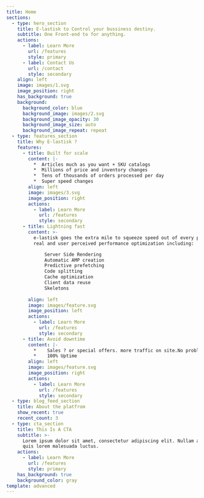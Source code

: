 ```yaml
---
title: Home
sections:
  - type: hero_section
    title: E-lastisk to Control your bussiness destiny.
    subtitle: One Front-end to for anything.
    actions:
      - label: Learn More
        url: /features
        style: primary
      - label: Contact Us
        url: /contact
        style: secondary
    align: left
    image: images/1.svg
    image_position: right
    has_background: true
    background:
      background_color: blue
      background_image: images/2.svg
      background_image_opacity: 30
      background_image_size: auto
      background_image_repeat: repeat
  - type: features_section
    title: Why E-lastisk ?
    features:
      - title: Built for scale
        content: |-
          *  Articles much as you want + SKU catalogs
          *  Millions of price and inventory changes
          *  Tens of thousands of orders processed per day
          *  Super speed changes
        align: left
        image: images/3.svg
        image_position: right
        actions:
          - label: Learn More
            url: /features
            style: secondary
      - title: Lightning fast
        content: >-
          e-lastisk goes the extra mile to squeeze speed out of every possible
          real and user perceived performance optimization including:

              Server Side Rendering
              Automatic AMP creation
              Predictive prefetching
              Code splitting
              Cache optimization
              Client data reuse
              Skeletons
              
        align: left
        image: images/feature.svg
        image_position: left
        actions:
          - label: Learn More
            url: /features
            style: secondary
      - title: Avoid downtime
        content: |-
          *    Sales ? or special offers. more traffic on site.No problem
          *    100% Uptime
        align: left
        image: images/feature.svg
        image_position: right
        actions:
          - label: Learn More
            url: /features
            style: secondary
  - type: blog_feed_section
    title: About the platfrom
    show_recent: true
    recent_count: 3
  - type: cta_section
    title: This Is A CTA
    subtitle: >-
      Lorem ipsum dolor sit amet, consectetur adipiscing elit. Nullam a metus
      quis lorem malesuada luctus.
    actions:
      - label: Learn More
        url: /features
        style: primary
    has_background: true
    background_color: gray
template: advanced
---
```

